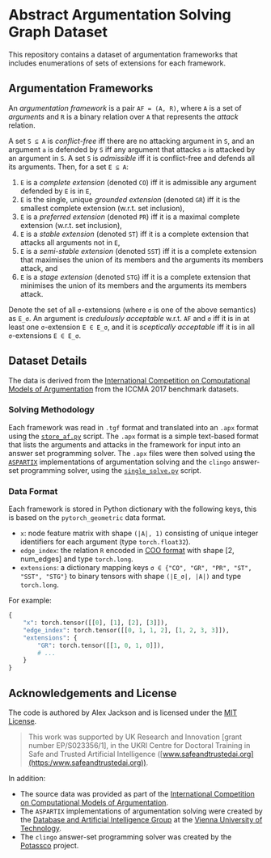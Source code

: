 # Abstract Argumentation Solving Graph Dataset

This repository contains a dataset of argumentation frameworks that includes enumerations of sets of extensions for each framework.


## Argumentation Frameworks

An *argumentation framework* is a pair `AF = (A, R)`, where `A` is a set of *arguments* and `R` is a binary relation over `A` that represents the *attack* relation. 

A set `S ⊆ A` is *conflict-free* iff there are no attacking argument in `S`, and an argument `a` is defended by `S` iff any argument that attacks `a` is attacked by an argument in `S`. 
A set `S` is *admissible* iff it is conflict-free and defends all its arguments.
Then, for a set `E ⊆ A`:

1. `E` is a *complete extension* (denoted `CO`) iff it is admissible any argument defended by `E` is in `E`,
2. `E` is the single, unique *grounded extension* (denoted `GR`) iff it is the smallest complete extension (w.r.t. set inclusion),
3. `E` is a *preferred extension* (denoted `PR`) iff it is a maximal complete extension (w.r.t. set inclusion),
4. `E` is a *stable extension* (denoted `ST`) iff it is a complete extension that attacks all arguments not in `E`,
5. `E` is a *semi-stable extension* (denoted `SST`) iff it is a complete extension that maximises the union of its members and the arguments its members attack, and
6. `E` is a *stage extension* (denoted `STG`) iff it is a complete extension that minimises the union of its members and the arguments its members attack.

Denote the set of all `σ`-extensions (where `σ` is one of the above semantics) as `E_σ`.
An argument is *credulously acceptable* w.r.t. `AF` and `σ` iff it is in at least one `σ`-extension `E ∈ E_σ`, and it is *sceptically acceptable* iff it is in all `σ`-extensions `E ∈ E_σ`.


## Dataset Details

The data is derived from the [International Competition on Computational Models of Argumentation](http://argumentationcompetition.org/2017/) from the ICCMA 2017 benchmark datasets.

### Solving Methodology
Each framework was read in `.tgf` format and translated into an `.apx` format using the [`store_af.py`](store_af.py) script.
The `.apx` format is a simple text-based format that lists the arguments and attacks in the framework for input into an answer set programming solver.
The `.apx` files were then solved using the [`ASPARTIX`](https://www.dbai.tuwien.ac.at/research/argumentation/aspartix/) implementations of argumentation solving and the `clingo` answer-set programming solver, using the [`single_solve.py`](single_solve.py) script.



### Data Format
Each framework is stored in Python dictionary with the following keys, this is based on the `pytorch_geometric` data format.

- `x`: node feature matrix with shape `(|A|, 1)` consisting of unique integer identifiers for each argument (type `torch.float32`).
- `edge_index`: the relation `R` encoded in [COO format](https://pytorch.org/docs/stable/sparse.html#sparse-coo-docs) with shape [2, num_edges] and type `torch.long`.
- `extensions`: a dictionary mapping keys `σ ∈ {"CO", "GR", "PR", "ST", "SST", "STG"}` to binary tensors with shape `(|E_σ|, |A|)` and type `torch.long`.


For example:

```python
{
    "x": torch.tensor([[0], [1], [2], [3]]),
    "edge_index": torch.tensor([[0, 1, 1, 2], [1, 2, 3, 3]]),
    "extensions": {
        "GR": torch.tensor([[1, 0, 1, 0]]),
        # ...
    }
}
```

## Acknowledgements and License

The code is authored by Alex Jackson and is licensed under the [MIT License](LICENSE).

> This work was supported by UK Research and Innovation [grant number EP/S023356/1], in the UKRI Centre for Doctoral Training in Safe and Trusted Artificial Intelligence ([www.safeandtrustedai.org](https:/www.safeandtrustedai.org)).

In addition:

- The source data was provided as part of the [International Competition on Computational Models of Argumentation](http://argumentationcompetition.org/2017/).
- The `ASPARTIX` implementations of argumentation solving were created by the [Database and Artificial Intelligence Group](https://www.dbai.tuwien.ac.at/) at the [Vienna University of Technology](https://www.tuwien.at/).
- The `clingo` answer-set programming solver was created by the [Potassco](https://potassco.org/) project.




